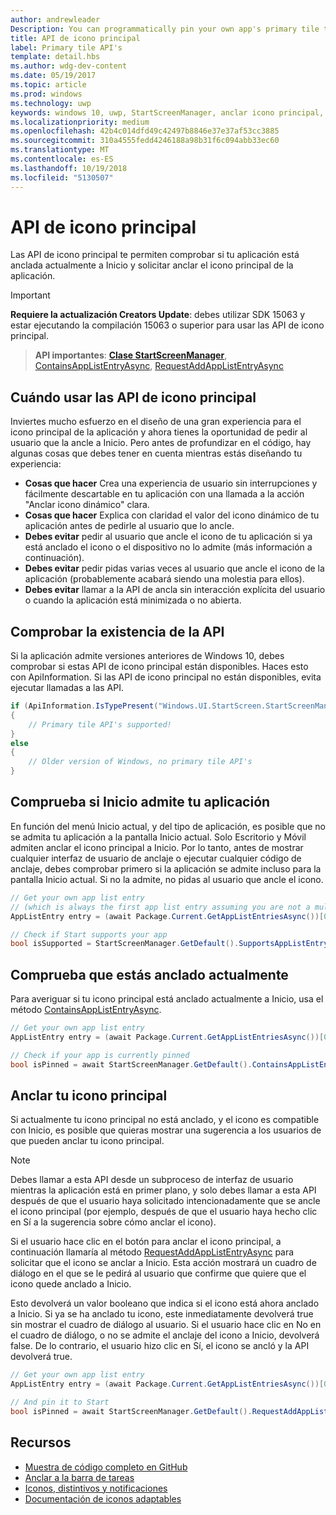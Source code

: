 ```yaml
---
author: andrewleader
Description: You can programmatically pin your own app's primary tile to Start, just like you can pin secondary tiles. And you can check whether it's currently pinned.
title: API de icono principal
label: Primary tile API's
template: detail.hbs
ms.author: wdg-dev-content
ms.date: 05/19/2017
ms.topic: article
ms.prod: windows
ms.technology: uwp
keywords: windows 10, uwp, StartScreenManager, anclar icono principal, api de icono principal, comprobar si el icono está anclado, icono dinámico
ms.localizationpriority: medium
ms.openlocfilehash: 42b4c014dfd49c42497b8846e37e37af53cc3885
ms.sourcegitcommit: 310a4555fedd4246188a98b31f6c094abb33ec60
ms.translationtype: MT
ms.contentlocale: es-ES
ms.lasthandoff: 10/19/2018
ms.locfileid: "5130507"
---
```

# <a name="primary-tile-apis"></a>API de icono principal
 

Las API de icono principal te permiten comprobar si tu aplicación está anclada actualmente a Inicio y solicitar anclar el icono principal de la aplicación.

> [!IMPORTANT]
> **Requiere la actualización Creators Update**: debes utilizar SDK 15063 y estar ejecutando la compilación 15063 o superior para usar las API de icono principal.

> **API importantes**: [**Clase StartScreenManager**](https://docs.microsoft.com/uwp/api/windows.ui.startscreen.startscreenmanager), [ContainsAppListEntryAsync](https://docs.microsoft.com/uwp/api/windows.ui.startscreen.startscreenmanager#Windows_UI_StartScreen_StartScreenManager_ContainsAppListEntryAsync_Windows_ApplicationModel_Core_AppListEntry_), [RequestAddAppListEntryAsync](https://docs.microsoft.com/uwp/api/windows.ui.startscreen.startscreenmanager#Windows_UI_StartScreen_StartScreenManager_RequestAddAppListEntryAsync_Windows_ApplicationModel_Core_AppListEntry_)


## <a name="when-to-use-primary-tile-apis"></a>Cuándo usar las API de icono principal

Inviertes mucho esfuerzo en el diseño de una gran experiencia para el icono principal de la aplicación y ahora tienes la oportunidad de pedir al usuario que la ancle a Inicio. Pero antes de profundizar en el código, hay algunas cosas que debes tener en cuenta mientras estás diseñando tu experiencia:

* **Cosas que hacer** Crea una experiencia de usuario sin interrupciones y fácilmente descartable en tu aplicación con una llamada a la acción "Anclar icono dinámico" clara.
* **Cosas que hacer** Explica con claridad el valor del icono dinámico de tu aplicación antes de pedirle al usuario que lo ancle.
* **Debes evitar** pedir al usuario que ancle el icono de tu aplicación si ya está anclado el icono o el dispositivo no lo admite (más información a continuación).
* **Debes evitar** pedir pidas varias veces al usuario que ancle el icono de la aplicación (probablemente acabará siendo una molestia para ellos).
* **Debes evitar** llamar a la API de ancla sin interacción explícita del usuario o cuando la aplicación está minimizada o no abierta.


## <a name="checking-whether-the-apis-exist"></a>Comprobar la existencia de la API

Si la aplicación admite versiones anteriores de Windows 10, debes comprobar si estas API de icono principal están disponibles. Haces esto con ApiInformation. Si las API de icono principal no están disponibles, evita ejecutar llamadas a las API.

```csharp
if (ApiInformation.IsTypePresent("Windows.UI.StartScreen.StartScreenManager"))
{
    // Primary tile API's supported!
}
else
{
    // Older version of Windows, no primary tile API's
}
```


## <a name="check-if-start-supports-your-app"></a>Comprueba si Inicio admite tu aplicación

En función del menú Inicio actual, y del tipo de aplicación, es posible que no se admita tu aplicación a la pantalla Inicio actual. Solo Escritorio y Móvil admiten anclar el icono principal a Inicio. Por lo tanto, antes de mostrar cualquier interfaz de usuario de anclaje o ejecutar cualquier código de anclaje, debes comprobar primero si la aplicación se admite incluso para la pantalla Inicio actual. Si no la admite, no pidas al usuario que ancle el icono.

```csharp
// Get your own app list entry
// (which is always the first app list entry assuming you are not a multi-app package)
AppListEntry entry = (await Package.Current.GetAppListEntriesAsync())[0];

// Check if Start supports your app
bool isSupported = StartScreenManager.GetDefault().SupportsAppListEntry(entry);
```


## <a name="check-whether-youre-currently-pinned"></a>Comprueba que estás anclado actualmente

Para averiguar si tu icono principal está anclado actualmente a Inicio, usa el método [ContainsAppListEntryAsync](https://docs.microsoft.com/uwp/api/windows.ui.startscreen.startscreenmanager#Windows_UI_StartScreen_StartScreenManager_ContainsAppListEntryAsync_Windows_ApplicationModel_Core_AppListEntry_).

```csharp
// Get your own app list entry
AppListEntry entry = (await Package.Current.GetAppListEntriesAsync())[0];

// Check if your app is currently pinned
bool isPinned = await StartScreenManager.GetDefault().ContainsAppListEntryAsync(entry);
```


##  <a name="pin-your-primary-tile"></a>Anclar tu icono principal

Si actualmente tu icono principal no está anclado, y el icono es compatible con Inicio, es posible que quieras mostrar una sugerencia a los usuarios de que pueden anclar tu icono principal.

> [!NOTE]
> Debes llamar a esta API desde un subproceso de interfaz de usuario mientras la aplicación está en primer plano, y solo debes llamar a esta API después de que el usuario haya solicitado intencionadamente que se ancle el icono principal (por ejemplo, después de que el usuario haya hecho clic en Sí a la sugerencia sobre cómo anclar el icono).

Si el usuario hace clic en el botón para anclar el icono principal, a continuación llamaría al método [RequestAddAppListEntryAsync](https://docs.microsoft.com/uwp/api/windows.ui.startscreen.startscreenmanager#Windows_UI_StartScreen_StartScreenManager_RequestAddAppListEntryAsync_Windows_ApplicationModel_Core_AppListEntry_) para solicitar que el icono se anclar a Inicio. Esta acción mostrará un cuadro de diálogo en el que se le pedirá al usuario que confirme que quiere que el icono quede anclado a Inicio.

Esto devolverá un valor booleano que indica si el icono está ahora anclado a Inicio. Si ya se ha anclado tu icono, este inmediatamente devolverá true sin mostrar el cuadro de diálogo al usuario. Si el usuario hace clic en No en el cuadro de diálogo, o no se admite el anclaje del icono a Inicio, devolverá false. De lo contrario, el usuario hizo clic en Sí, el icono se ancló y la API devolverá true.

```csharp
// Get your own app list entry
AppListEntry entry = (await Package.Current.GetAppListEntriesAsync())[0];

// And pin it to Start
bool isPinned = await StartScreenManager.GetDefault().RequestAddAppListEntryAsync(entry);
```


## <a name="resources"></a>Recursos

* [Muestra de código completo en GitHub](https://github.com/WindowsNotifications/quickstart-pin-primary-tile)
* [Anclar a la barra de tareas](../pin-to-taskbar.md)
* [Iconos, distintivos y notificaciones](index.md)
* [Documentación de iconos adaptables](create-adaptive-tiles.md)
